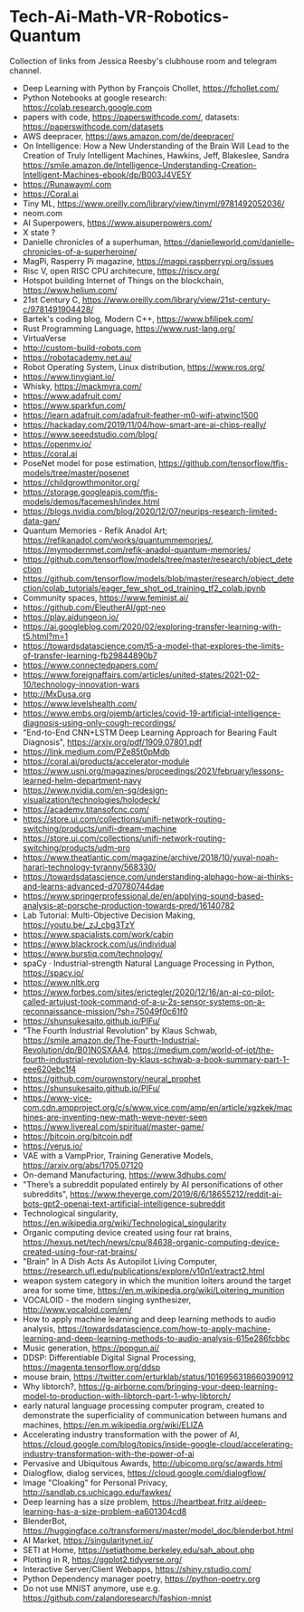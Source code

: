 # Tech-Ai-Math-VR-Robotics-Quantum

Collection of links from Jessica Reesby's clubhouse room and telegram channel.

- Deep Learning with Python by François Chollet, https://fchollet.com/
- Python Notebooks at google research: https://colab.research.google.com
- papers with code, https://paperswithcode.com/, datasets: https://paperswithcode.com/datasets
- AWS deepracer, https://aws.amazon.com/de/deepracer/
- On Intelligence: How a New Understanding of the Brain Will Lead to the Creation of Truly Intelligent Machines, Hawkins, Jeff, Blakeslee, Sandra https://smile.amazon.de/Intelligence-Understanding-Creation-Intelligent-Machines-ebook/dp/B003J4VE5Y
- https://Runawayml.com
- https://Coral.ai
- Tiny ML, https://www.oreilly.com/library/view/tinyml/9781492052036/
- neom.com
- AI Superpowers, https://www.aisuperpowers.com/
- X state ?
- Danielle chronicles of a superhuman, https://danielleworld.com/danielle-chronicles-of-a-superheroine/
- MagPi, Rasperry Pi magazine, https://magpi.raspberrypi.org/issues
- Risc V, open RISC CPU architecure, https://riscv.org/
- Hotspot building Internet of Things on the blockchain, https://www.helium.com/
- 21st Century C, https://www.oreilly.com/library/view/21st-century-c/9781491904428/
- Bartek's coding blog, Modern C++, https://www.bfilipek.com/
- Rust Programming Language, https://www.rust-lang.org/
- VirtuaVerse
- http://custom-build-robots.com
- https://robotacademy.net.au/
- Robot Operating System, Linux distribution, https://www.ros.org/
- https://www.tinygiant.io/
- Whisky, https://mackmyra.com/
- https://www.adafruit.com/
- https://www.sparkfun.com/
- https://learn.adafruit.com/adafruit-feather-m0-wifi-atwinc1500
- https://hackaday.com/2019/11/04/how-smart-are-ai-chips-really/
- https://www.seeedstudio.com/blog/
- https://openmv.io/
- https://coral.ai
- PoseNet model for pose estimation, https://github.com/tensorflow/tfjs-models/tree/master/posenet
- https://childgrowthmonitor.org/
- https://storage.googleapis.com/tfjs-models/demos/facemesh/index.html
- https://blogs.nvidia.com/blog/2020/12/07/neurips-research-limited-data-gan/
- Quantum Memories - Refik Anadol Art; https://refikanadol.com/works/quantummemories/, https://mymodernmet.com/refik-anadol-quantum-memories/
- https://github.com/tensorflow/models/tree/master/research/object_detection
- https://github.com/tensorflow/models/blob/master/research/object_detection/colab_tutorials/eager_few_shot_od_training_tf2_colab.ipynb
- Community spaces, https://www.feminist.ai/
- https://github.com/EleutherAI/gpt-neo
- https://play.aidungeon.io/
- https://ai.googleblog.com/2020/02/exploring-transfer-learning-with-t5.html?m=1
- https://towardsdatascience.com/t5-a-model-that-explores-the-limits-of-transfer-learning-fb29844890b7
- https://www.connectedpapers.com/
- https://www.foreignaffairs.com/articles/united-states/2021-02-10/technology-innovation-wars
- http://MxDusa.org
- https://www.levelshealth.com/
- https://www.embs.org/ojemb/articles/covid-19-artificial-intelligence-diagnosis-using-only-cough-recordings/
- "End-to-End CNN+LSTM Deep Learning Approach for Bearing Fault Diagnosis", https://arxiv.org/pdf/1909.07801.pdf
- https://link.medium.com/PZe85t0pMdb
- https://coral.ai/products/accelerator-module
- https://www.usni.org/magazines/proceedings/2021/february/lessons-learned-helm-department-navy
- https://www.nvidia.com/en-sg/design-visualization/technologies/holodeck/
- https://academy.titansofcnc.com/
- https://store.ui.com/collections/unifi-network-routing-switching/products/unifi-dream-machine
- https://store.ui.com/collections/unifi-network-routing-switching/products/udm-pro
- https://www.theatlantic.com/magazine/archive/2018/10/yuval-noah-harari-technology-tyranny/568330/
- https://towardsdatascience.com/understanding-alphago-how-ai-thinks-and-learns-advanced-d70780744dae
- https://www.springerprofessional.de/en/applying-sound-based-analysis-at-porsche-production-towards-pred/16140782
- Lab Tutorial: Multi-Objective Decision Making, https://youtu.be/_zJ_cbg3TzY
- https://www.spacialists.com/work/cabin
- https://www.blackrock.com/us/individual
- https://www.burstiq.com/technology/
- spaCy · Industrial-strength Natural Language Processing in Python, https://spacy.io/
- https://www.nltk.org
- https://www.forbes.com/sites/erictegler/2020/12/16/an-ai-co-pilot-called-artujust-took-command-of-a-u-2s-sensor-systems-on-a-reconnaissance-mission/?sh=75049f0c61f0
- https://shunsukesaito.github.io/PIFu/
- “The Fourth Industrial Revolution” by Klaus Schwab, https://smile.amazon.de/The-Fourth-Industrial-Revolution/dp/B01N0SXAA4, https://medium.com/world-of-iot/the-fourth-industrial-revolution-by-klaus-schwab-a-book-summary-part-1-eee620ebc1f4
- https://github.com/ourownstory/neural_prophet
- https://shunsukesaito.github.io/PIFu/
- https://www-vice-com.cdn.ampproject.org/c/s/www.vice.com/amp/en/article/xgzkek/machines-are-inventing-new-math-weve-never-seen
- https://www.livereal.com/spiritual/master-game/
- https://bitcoin.org/bitcoin.pdf
- https://verus.io/
- VAE with a VampPrior, Training Generative Models, https://arxiv.org/abs/1705.07120
- On-demand Manufacturing, https://www.3dhubs.com/
- "There’s a subreddit populated entirely by AI personifications of other subreddits", https://www.theverge.com/2019/6/6/18655212/reddit-ai-bots-gpt2-openai-text-artificial-intelligence-subreddit
- Technological singularity, https://en.wikipedia.org/wiki/Technological_singularity
- Organic computing device created using four rat brains, https://hexus.net/tech/news/cpu/84638-organic-computing-device-created-using-four-rat-brains/
- "Brain" In A Dish Acts As Autopilot Living Computer, https://research.ufl.edu/publications/explore/v10n1/extract2.html
- weapon system category in which the munition loiters around the target area for some time, https://en.m.wikipedia.org/wiki/Loitering_munition
- VOCALOID - the modern singing synthesizer, http://www.vocaloid.com/en/
- How to apply machine learning and deep learning methods to audio analysis, https://towardsdatascience.com/how-to-apply-machine-learning-and-deep-learning-methods-to-audio-analysis-615e286fcbbc
- Music generation, https://popgun.ai/
- DDSP: Differentiable Digital Signal Processing, https://magenta.tensorflow.org/ddsp
- mouse brain, https://twitter.com/erturklab/status/1016956318660390912
- Why libtorch?, https://g-airborne.com/bringing-your-deep-learning-model-to-production-with-libtorch-part-1-why-libtorch/
- early natural language processing computer program, created to demonstrate the superficiality of communication between humans and machines, https://en.m.wikipedia.org/wiki/ELIZA
- Accelerating industry transformation with the power of AI, https://cloud.google.com/blog/topics/inside-google-cloud/accelerating-industry-transformation-with-the-power-of-ai
- Pervasive and Ubiquitous Awards, http://ubicomp.org/sc/awards.html
- Dialogflow, dialog services, https://cloud.google.com/dialogflow/
- Image "Cloaking" for Personal Privacy, http://sandlab.cs.uchicago.edu/fawkes/
- Deep learning has a size problem, https://heartbeat.fritz.ai/deep-learning-has-a-size-problem-ea601304cd8
- BlenderBot, https://huggingface.co/transformers/master/model_doc/blenderbot.html
- AI Market, https://singularitynet.io/
- SETI at Home, https://setiathome.berkeley.edu/sah_about.php
- Plotting in R, https://ggplot2.tidyverse.org/
- Interactive Server/Client Webapps, https://shiny.rstudio.com/
- Python Dependency manager poetry, https://python-poetry.org
- Do not use MNIST anymore, use e.g. https://github.com/zalandoresearch/fashion-mnist


